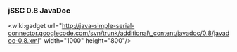 ### jSSC 0.8 JavaDoc ###
&lt;wiki:gadget url="http://java-simple-serial-connector.googlecode.com/svn/trunk/additional\_content/javadoc/0.8/javadoc-0.8.xml"  width="1000" height="800"/&gt;